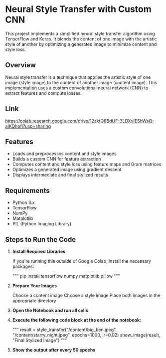 # Neural Style Transfer with Custom CNN

This project implements a simplified neural style transfer algorithm using TensorFlow and Keras. It blends the content of one image with the artistic style of another by optimizing a generated image to minimize content and style loss.

## Overview

Neural style transfer is a technique that applies the artistic style of one image (style image) to the content of another image (content image). This implementation uses a custom convolutional neural network (CNN) to extract features and compute losses.

## Link

https://colab.research.google.com/drive/12zktQ8BdUF-3LDXvIEShWsQ-aIKQhofl?usp=sharing

## Features

- Loads and preprocesses content and style images
- Builds a custom CNN for feature extraction
- Computes content and style loss using feature maps and Gram matrices
- Optimizes a generated image using gradient descent
- Displays intermediate and final stylized results

## Requirements

- Python 3.x
- TensorFlow
- NumPy
- Matplotlib
- PIL (Python Imaging Library)

## Steps to Run the Code

1. **Install Required Libraries**

   If you're running this outside of Google Colab, install the necessary packages:

   """
    pip install tensorflow numpy matplotlib pillow
   """

2. **Prepare Your Images**

    Choose a content image 
    Choose a style image 
    Place both images in the appropriate directory

3.  **Open the Notebook and run all cells**

4.  **Execute the following code block at the end of the notebook:**

    """
    result = style_transfer("/content/big_ben.jpeg", "/content/starry_night.jpeg", epochs=1000, lr=0.02)
    show_image(result, "Final Stylized Image")
    """

5. **Show the output after every 50 epochs**